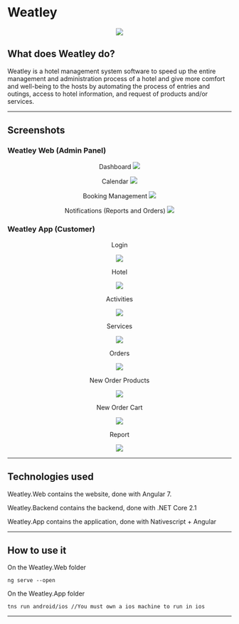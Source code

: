# Weatley

<p align="center">
  <img src="Weatley.App/app/App_Resources/Android/drawable-xxxhdpi/weatley_logo.png"/>
</p>

## What does Weatley do?

Weatley is a hotel management system software to speed up the entire management and administration
process of a hotel and give more comfort and well-being to the hosts by automating the process
of entries and outings, access to hotel information, and request of products and/or services.

---

## Screenshots

### Weatley Web (Admin Panel)

<p align="center">
  Dashboard
  <img src="images/weatley-screen-1.png"/>
</p>
<p align="center">
  Calendar
  <img src="images/weatley-screen-2.png"/>
</p>
<p align="center">
  Booking Management
  <img src="images/weatley-screen-3.png"/>
</p>
<p align="center">
  Notifications (Reports and Orders)
  <img src="images/weatley-screen-4.png"/>
</p>

### Weatley App (Customer)

<p align="center">Login</p>
<p align="center">
  <img src="images/weatley-screen-5.png"/>
</p>

<p align="center">Hotel</p>
<p align="center">
  <img src="images/weatley-screen-6.png"/>
</p>

<p align="center">Activities</p>
<p align="center">
  <img src="images/weatley-screen-7.png"/>
</p>

<p align="center">Services</p>
<p align="center">
  <img src="images/weatley-screen-8.png"/>
</p>

<p align="center">Orders</p>
<p align="center">
  <img src="images/weatley-screen-9.png"/>
</p>

<p align="center">New Order Products</p>
<p align="center">
  <img src="images/weatley-screen-10.png"/>
</p>

<p align="center">New Order Cart</p>
<p align="center">
  <img src="images/weatley-screen-11.png"/>
</p>

<p align="center">Report</p>
<p align="center">
  <img src="images/weatley-screen-12.png"/>
</p>

---

## Technologies used

Weatley.Web contains the website, done with Angular 7.

Weatley.Backend contains the backend, done with .NET Core 2.1

Weatley.App contains the application, done with Nativescript + Angular

---

## How to use it

On the Weatley.Web folder

`ng serve --open`

On the Weatley.App folder

`tns run android/ios //You must own a ios machine to run in ios`

---
